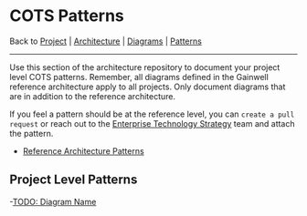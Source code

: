 # COTS Patterns

Back to [Project](../../../../README.md) | [Architecture](../../../README.md) | [Diagrams](../../README.md) | [Patterns](../README.md)

---

Use this section of the architecture repository to document your project level COTS patterns. Remember, all diagrams defined in the Gainwell reference architecture apply to all projects. Only document diagrams that are in addition to the reference architecture.

If you feel a pattern should be at the reference level, you can `create a pull request` or reach out to the [Enterprise Technology Strategy](mailto:EnterpriseTechnologyStrategy@mygainwell.onmicrosoft.com?subject=Reference%20COTS%20Pattern%20Request) team and attach the pattern.

- [Reference Architecture Patterns](https://github.com/mygainwell/ets-architecture/tree/main/diagrams/patterns/cots/README.md)

## Project Level Patterns

-[TODO: Diagram Name](some-diagram.md)
